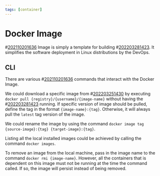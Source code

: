 ```yaml
---
tags: [container]
---
```


# Docker Image

#[202110201636](202110201636.md) Image is simply a template for building #[202203281423](202203281423.md). It
simplifies the software deployment in Linux distributions by the DevOps.

## CLI

There are various #[202110201636](202110201636.md) commands that interact with the Docker
Image.

We could download a specific image from #[202203251430](202203251430.md) by executing `docker
pull {registry}/{username}/{image-name}` without having the #[202203281423](202203281423.md)
running. If specific version of image should be pulled, define the tag in the
format `{image-name}:{tag}`. Otherwise, it will always pull the `latest` tag
version of the image.

We could rename the image by using the command `docker image tag
{source-image}:{tag} {target-image}:{tag}`.

Listing all the local installed images could be achieved by calling the command
`docker images`.

To remove an image from the local machine, pass in the image name to the command
`docker rmi {image-name}`. However, all the containers that is dependent on this
image must not be running at the time the command called. If so, the image will
persist instead of being removed.
